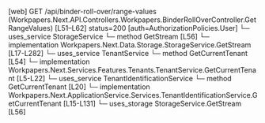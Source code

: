 [web] GET /api/binder-roll-over/range-values  (Workpapers.Next.API.Controllers.Workpapers.BinderRollOverController.GetRangeValues)  [L51–L62] status=200 [auth=AuthorizationPolicies.User]
  └─ uses_service StorageService
    └─ method GetStream [L56]
      └─ implementation Workpapers.Next.Data.Storage.StorageService.GetStream [L17-L282]
  └─ uses_service TenantService
    └─ method GetCurrentTenant [L54]
      └─ implementation Workpapers.Next.Services.Features.Tenants.TenantService.GetCurrentTenant [L5-L22]
        └─ uses_service TenantIdentificationService
          └─ method GetCurrentTenant [L20]
            └─ implementation Workpapers.Next.ApplicationService.Services.TenantIdentificationService.GetCurrentTenant [L15-L131]
  └─ uses_storage StorageService.GetStream [L56]

